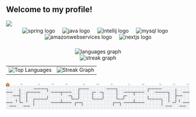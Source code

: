 ## Welcome to my profile!
<img src="https://capsule-render.vercel.app/api?type=venom&height=200&text=won2dev-lab&fontSize=70&stroke=FFA07A&color=gradient&customColorList=0,2,5&animate=true" />

<div align="center">
  <img src="https://cdn.jsdelivr.net/gh/devicons/devicon/icons/spring/spring-original.svg" height="60" alt="spring logo"  />
  <img width="12" />
  <img src="https://cdn.jsdelivr.net/gh/devicons/devicon/icons/java/java-original.svg" height="60" alt="java logo"  />
  <img width="12" />
  <img src="https://cdn.jsdelivr.net/gh/devicons/devicon/icons/intellij/intellij-original.svg" height="60" alt="intellij logo"  />
  <img width="12" />
  <img src="https://cdn.jsdelivr.net/gh/devicons/devicon/icons/mysql/mysql-original.svg" height="60" alt="mysql logo"  />
  <img width="12" />
  <img src="https://skillicons.dev/icons?i=aws" height="60" alt="amazonwebservices logo"  />
  <img width="12" />
  <img src="https://cdn.jsdelivr.net/gh/devicons/devicon/icons/nextjs/nextjs-original.svg" height="60" alt="nextjs logo"  />
</div>

###

<div align="center">
  <img src="https://github-readme-stats.vercel.app/api/top-langs?username=won2dev-lab&locale=en&hide_title=false&layout=compact&card_width=320&langs_count=5&theme=dracula&hide_border=false&order=2" height="150" alt="languages graph" /> <br>
  <img src="https://streak-stats.demolab.com?user=won2dev-lab&locale=en&mode=daily&theme=dracula&hide_border=false&border_radius=5&order=3" height="150" alt="streak graph"  />
</div>

<table>
  <tr>
    <td>
      <!-- Left: Top Languages -->
      <img src="https://github-readme-stats.vercel.app/api/top-langs?username=won2dev-lab&locale=en&layout=compact&card_width=320&langs_count=5&theme=tokyonight&hide_border=false" height="150" alt="Top Languages" />
    </td>
    <td>
      <!-- Right: Streak Graph -->
      <img src="https://streak-stats.demolab.com?user=won2dev-lab&mode=daily&theme=dark&background=0d1117&ring=FF5733&fire=FFBD33&currStreakLabel=FFFFFF&hide_border=false&border_radius=5" height="150" alt="Streak Graph" />
    </td>
  </tr>
</table>

###

<picture>
  <source media="(prefers-color-scheme: dark)" srcset="https://raw.githubusercontent.com/won2dev-lab/won2dev-lab/output/pacman-contribution-graph-dark.svg">
  <source media="(prefers-color-scheme: light)" srcset="https://raw.githubusercontent.com/won2dev-lab/won2dev-lab/output/pacman-contribution-graph.svg">
  <img alt="pacman contribution graph" src="https://raw.githubusercontent.com/won2dev-lab/won2dev-lab/output/pacman-contribution-graph.svg">
</picture>

###
